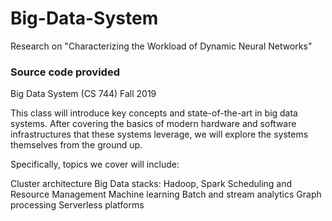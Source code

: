 # Big-Data-System
Research on "Characterizing the Workload of Dynamic Neural Networks"
### Source code provided


Big Data System (CS 744) Fall 2019

This class will introduce key concepts and state-of-the-art in big data systems. After covering the basics of modern hardware and software infrastructures that these systems leverage, we will explore the systems themselves from the ground up.

Specifically, topics we cover will include:

Cluster architecture
Big Data stacks: Hadoop, Spark
Scheduling and Resource Management
Machine learning
Batch and stream analytics
Graph processing
Serverless platforms
